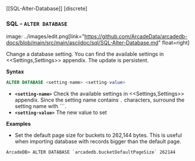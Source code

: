 [[SQL-Alter-Database]]
[discrete]

### SQL - `ALTER DATABASE`

image:
../images/edit.png[link="https://github.com/ArcadeData/arcadedb-docs/blob/main/src/main/asciidoc/sql/SQL-Alter-Database.md" float=right]

Change a database setting. You can find the available settings in <<Settings,Settings>> appendix. The update is persistent.

**Syntax**

```sql
ALTER DATABASE <setting-name> <setting-value>
```

- **`<setting-name>`** Check the available settings in <<Settings,Settings>> appendix. Since the setting name contains `.`
  characters, surround the setting name with `\``.
- **`<setting-value>`** The new value to set

**Examples**

- Set the default page size for buckets to 262,144 bytes. This is useful when importing database with records bigger than the
  default page.

```
ArcadeDB> ALTER DATABASE `arcadedb.bucketDefaultPageSize` 262144
```
